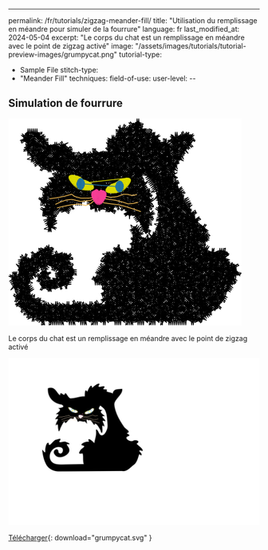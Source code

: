 ---
permalink: /fr/tutorials/zigzag-meander-fill/
title: "Utilisation du remplissage en méandre pour simuler de la fourrure"
language: fr
last_modified_at: 2024-05-04
excerpt: "Le corps du chat est un remplissage en méandre avec le point de zigzag activé"
image: "/assets/images/tutorials/tutorial-preview-images/grumpycat.png"
tutorial-type:
  - Sample File
stitch-type:
  - "Meander Fill"
techniques:
field-of-use:
user-level:
--
## Simulation de fourrure

![Preview](/assets/images/tutorials/tutorial-preview-images/grumpycat.png)

Le corps du chat est un remplissage en méandre avec le point de zigzag activé


![SVG](assets/images/tutorials/zigzag-meander-fill/grumpycat.svg)



[Télécharger](/assets/images/tutorials/samples/grumpycat.svg){: download="grumpycat.svg" }
